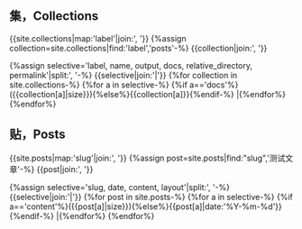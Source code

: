 ## 集，Collections
{{site.collections|map:'label'|join:', '}}
{%assign collection=site.collections|find:'label','posts'-%}
{{collection|join:', '}}

{%assign selective='label, name, output, docs, relative_directory, permalink'|split:', '-%}
{{selective|join:'|'}}
{%for collection in site.collections-%}
{%for a in selective-%}
{%if a=='docs'%}({{collection[a]|size}}){%else%}{{collection[a]}}{%endif-%}
|{%endfor%}
{%endfor%}

## 贴，Posts
{{site.posts|map:'slug'|join:', '}}
{%assign post=site.posts|find:"slug",'测试文章'-%}
{{post|join:', '}}

{%assign selective='slug, date, content, layout'|split:', '-%}
{{selective|join:'|'}}
{%for post in site.posts-%}
{%for a in selective-%}
{%if a=='content'%}({{post[a]|size}}){%else%}{{post[a]|date:'%Y-%m-%d'}}{%endif-%}
|{%endfor%}
{%endfor%}
